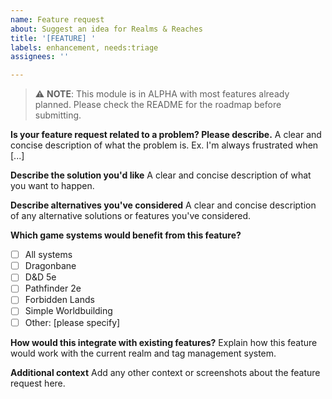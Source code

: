 ```yaml
---
name: Feature request
about: Suggest an idea for Realms & Reaches
title: '[FEATURE] '
labels: enhancement, needs:triage
assignees: ''

---
```


> ⚠️ **NOTE**: This module is in ALPHA with most features already planned. Please check the README for the roadmap before submitting.

**Is your feature request related to a problem? Please describe.**
A clear and concise description of what the problem is. Ex. I'm always frustrated when [...]

**Describe the solution you'd like**
A clear and concise description of what you want to happen.

**Describe alternatives you've considered**
A clear and concise description of any alternative solutions or features you've considered.

**Which game systems would benefit from this feature?**
- [ ] All systems
- [ ] Dragonbane
- [ ] D&D 5e
- [ ] Pathfinder 2e
- [ ] Forbidden Lands
- [ ] Simple Worldbuilding
- [ ] Other: [please specify]

**How would this integrate with existing features?**
Explain how this feature would work with the current realm and tag management system.

**Additional context**
Add any other context or screenshots about the feature request here.